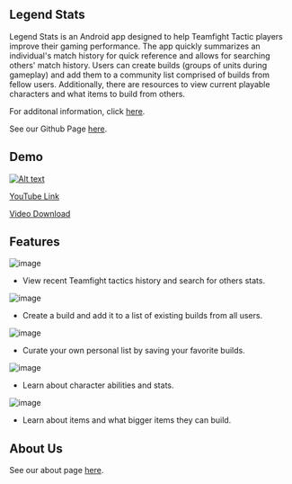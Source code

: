 ## Legend Stats
Legend Stats is an Android app designed to help Teamfight Tactic players improve their gaming performance. The app quickly summarizes an individual's match history for quick reference and allows for searching others' match history. Users can create builds (groups of units during gameplay) and add them to a community list comprised of builds from fellow users. Additionally, there are resources to view current playable characters and what items to build from others.

For additonal information, click [here](https://github.com/SCCapstone/Kanye-West-Fan-Club/wiki/Project-Description).

See our Github Page [here](https://github.com/SCCapstone/Kanye-West-Fan-Club).

## Demo

[![Alt text](https://i9.ytimg.com/vi/AC8fD0UA8j8/mq1.jpg?sqp=CKzunJMG&rs=AOn4CLCg7QGw3o5B751pzDVl2Hj5fRXWwg)](https://www.youtube.com/watch?v=AC8fD0UA8j8)

[YouTube Link](https://www.youtube.com/watch?v=AC8fD0UA8j8)

[Video Download](https://user-images.githubusercontent.com/70166640/165195543-c9eff54a-5b2e-4fcc-90be-27e11078fcaa.mp4)

## Features
![image](https://user-images.githubusercontent.com/70166640/164564727-49c08f8c-13bb-404d-b20e-720e9d980279.png)
- View recent Teamfight tactics history and search for others stats.
 
![image](https://user-images.githubusercontent.com/70166640/164566962-d1337fa7-1ebc-420d-b305-4c2fa6d0c84d.png)
- Create a build and add it to a list of existing builds from all users.

![image](https://user-images.githubusercontent.com/70166640/164567067-260c0e3e-de19-498b-a842-c7d19b8eafc8.png) 
- Curate your own personal list by saving your favorite builds.

![image](https://user-images.githubusercontent.com/70166640/164567045-2b38b03c-3027-4960-963f-58a66e202eb4.png)
- Learn about character abilities and stats.

![image](https://user-images.githubusercontent.com/70166640/164567058-66eca9fe-94b7-431d-9163-b0e39bbadd2d.png)
- Learn about items and what bigger items they can build.

## About Us
See our about page [here](https://sccapstone.github.io/Kanye-West-Fan-Club/about.html).
